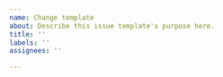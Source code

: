 ```yaml
---
name: Change template
about: Describe this issue template's purpose here.
title: ''
labels: ''
assignees: ''

---
```



